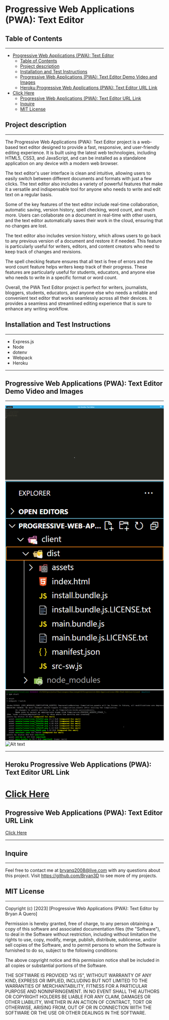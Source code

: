 # Progressive Web Applications (PWA): Text Editor

## Table of Contents

---

- [Progressive Web Applications (PWA): Text Editor](#progressive-web-applications-pwa-text-editor)
  - [Table of Contents](#table-of-contents)
  - [Project description](#project-description)
  - [Installation and Test Instructions](#installation-and-test-instructions)
  - [Progressive Web Applications (PWA): Text Editor Demo Video and Images](#progressive-web-applications-pwa-text-editor-demo-video-and-images)
  - [Heroku Progressive Web Applications (PWA): Text Editor URL Link](#heroku-progressive-web-applications-pwa-text-editor-url-link)
- [Click Here](#click-here)
  - [Progressive Web Applications (PWA): Text Editor URL Link](#progressive-web-applications-pwa-text-editor-url-link)
  - [Inquire](#inquire)
  - [MIT License](#mit-license)

## Project description
---
<p>
The Progressive Web Applications (PWA): Text Editor project is a web-based text editor designed to provide a fast, responsive, and user-friendly editing experience. It is built using the latest web technologies, including HTML5, CSS3, and JavaScript, and can be installed as a standalone application on any device with a modern web browser.

The text editor's user interface is clean and intuitive, allowing users to easily switch between different documents and formats with just a few clicks. The text editor also includes a variety of powerful features that make it a versatile and indispensable tool for anyone who needs to write and edit text on a regular basis.

Some of the key features of the text editor include real-time collaboration, automatic saving, version history, spell checking, word count, and much more. Users can collaborate on a document in real-time with other users, and the text editor automatically saves their work in the cloud, ensuring that no changes are lost.

The text editor also includes version history, which allows users to go back to any previous version of a document and restore it if needed. This feature is particularly useful for writers, editors, and content creators who need to keep track of changes and revisions.

The spell checking feature ensures that all text is free of errors and the word count feature helps writers keep track of their progress. These features are particularly useful for students, educators, and anyone else who needs to write in a specific format or word count.

Overall, the PWA Text Editor project is perfect for writers, journalists, bloggers, students, educators, and anyone else who needs a reliable and convenient text editor that works seamlessly across all their devices. It provides a seamless and streamlined editing experience that is sure to enhance any writing workflow.


</p>

## Installation and Test Instructions

---

- Express.js
- Node
- dotenv
- Webpack
- Heroku

---



## Progressive Web Applications (PWA): Text Editor Demo Video and Images
---

![Alt text](Screenshots/2023-02-23%2011_53_17-J.A.T.E.png)
![Alt text](Screenshots/2023-02-23%2011_54_36-manifest.json%20-%20Progressive-Web-Applications-PWA-Text-Editor%20-%20Visual%20Studio%20Cod.png)
![Alt text](Screenshots/2023-02-23%2011_55_33-manifest.json%20-%20Progressive-Web-Applications-PWA-Text-Editor%20-%20Visual%20Studio%20Cod.png)
![Alt text](Screenshots/2023-02-23%2011_56_13-the-progressive-web-app%20%C2%B7%20Heroku-git%20_%20Heroku.png)


---
## Heroku Progressive Web Applications (PWA): Text Editor URL Link
[Click Here](https://the-progressive-web-app.herokuapp.com/)
=======



## Progressive Web Applications (PWA): Text Editor URL Link
[Click Here](https://bryan3d.github.io/Progressive-Web-Applications-PWA-Text-Editor/)



---

## Inquire

---
Feel free to contact me at bryanq2008@live.com with any questions about this project. Visit <https://github.com/Bryan3D> to see more of my projects.

## MIT License

---

Copyright (c) [2023] [Progressive Web Applications (PWA): Text Editor by Bryan A Quero]

Permission is hereby granted, free of charge, to any person obtaining a copy
of this software and associated documentation files (the "Software"), to deal
in the Software without restriction, including without limitation the rights
to use, copy, modify, merge, publish, distribute, sublicense, and/or sell
copies of the Software, and to permit persons to whom the Software is
furnished to do so, subject to the following conditions:

The above copyright notice and this permission notice shall be included in all
copies or substantial portions of the Software.

THE SOFTWARE IS PROVIDED "AS IS", WITHOUT WARRANTY OF ANY KIND, EXPRESS OR
IMPLIED, INCLUDING BUT NOT LIMITED TO THE WARRANTIES OF MERCHANTABILITY,
FITNESS FOR A PARTICULAR PURPOSE AND NONINFRINGEMENT. IN NO EVENT SHALL THE
AUTHORS OR COPYRIGHT HOLDERS BE LIABLE FOR ANY CLAIM, DAMAGES OR OTHER
LIABILITY, WHETHER IN AN ACTION OF CONTRACT, TORT OR OTHERWISE, ARISING FROM,
OUT OF OR IN CONNECTION WITH THE SOFTWARE OR THE USE OR OTHER DEALINGS IN THE
SOFTWARE.
